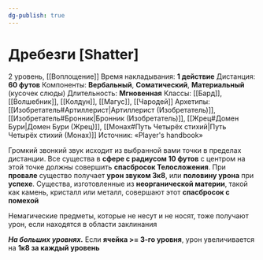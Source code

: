 ```yaml
---
dg-publish: true
---
```

# Дребезги [Shatter]
2 уровень, [[Воплощение]]
Время накладывания: **1 действие**
Дистанция: **60 футов**
Компоненты: **Вербальный**, **Соматический**, **Материальный** (кусочек слюды)
Длительность: **Мгновенная**
Классы: [[Бард]], [[Волшебник]], [[Колдун]], [[Магус]], [[Чародей]]
Архетипы: [[Изобретатель#Артиллерист|Артиллерист (Изобретатель)]], [[Изобретатель#Бронник|Бронник (Изобретатель)]], [[Жрец#Домен Бури|Домен Бури (Жрец)]], [[Монах#Путь Четырёх стихий|Путь Четырёх стихий (Монах)]]
Источник: «Player's handbook»

Громкий звонкий звук исходит из выбранной вами точки в пределах дистанции. Все существа в **сфере с радиусом 10 футов** с центром на этой точке должны совершить **спасбросок Телосложения**. При **провале** существо получает **урон звуком 3к8**, или **половину урона** при **успехе**. Существа, изготовленные из **неорганической материи**, такой как камень, кристалл или металл, совершают этот **спасбросок с помехой**

Немагические предметы, которые не несут и не носят, тоже получают урон, если находятся в области заклинания

**_На больших уровнях._** Если **ячейка >= 3-го уровня**, урон увеличивается на **1к8 за каждый уровень**